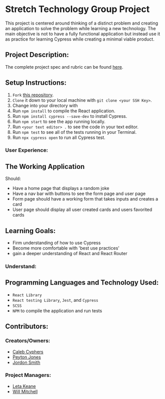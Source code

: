 # Stretch Technology Group Project
This project is centered around thinking of a distinct problem and creating an application to solve the problem while learning a new technology. The main objective is not to have a fully functional application but instead use it as practice for learning Cypress while creating a minimal viable product. 


## Project Description:
The complete project spec and rubric can be found [here](https://frontend.turing.io/projects/module-3/stretch.html).

## Setup Instructions:
  1. `Fork` [this repository](https://github.com/peytonjo/Dad-Jokes).
  1. `Clone` it down to your local machine with `git clone <your SSH Key>`.
  1. Change into your directory with 
  1. Run `npm install` to compile the React application.
  1. Run `npm install cypress --save-dev` to install Cypress.
  1. Run `npm start` to see the app running locally.
  1. Run `<your text editor> .` to see the code in your text editor.
  1. Run `npm test` to see all of the tests running in your Terminal.
  1. Run `npx cypress open` to run all Cypress test.

### User Experience:
 
  
## The Working Application
Should:
* Have a home page that displays a random joke
* Have a nav bar with buttons to see the form page and user page
* Form page should have a working form that takes inputs and creates a card
* User page should display all user created cards and users favorited cards


## Learning Goals:
* Firm understanding of how to use Cypress 
* Become more comfortable with 'best use practices'
* gain a deeper understanding of React and React Router 

### Understand:

  
## Programming Languages and Technology Used:
* `React Library` 
* `React testing Library`, `Jest`, and `Cypress`
* `SCSS`
* `NPM` to compile the application and run tests

## Contributors:
### Creators/Owners:
* [Caleb Cyphers](https://github.com/calebcyphers)
* [Peyton Jones](https://github.com/peytonjo)
* [Jordon Smith](https://github.com/jdxsmith)
### Project Managers:
* [Leta Keane](https://github.com/letakeane)
* [Will Mitchell](https://github.com/wvmitchell)

